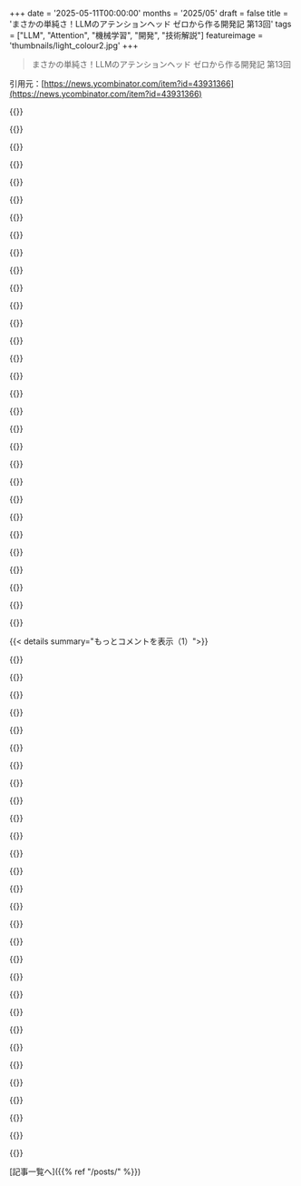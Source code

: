 +++
date = '2025-05-11T00:00:00'
months = '2025/05'
draft = false
title = 'まさかの単純さ！LLMのアテンションヘッド ゼロから作る開発記 第13回'
tags = ["LLM", "Attention", "機械学習", "開発", "技術解説"]
featureimage = 'thumbnails/light_colour2.jpg'
+++

> まさかの単純さ！LLMのアテンションヘッド ゼロから作る開発記 第13回

引用元：[https://news.ycombinator.com/item?id=43931366](https://news.ycombinator.com/item?id=43931366)




{{<matomeQuote body="Attentionについて一番分かりやすかったのはCosma Shaliziって人の投稿だよ[0]。彼が言うには、AttentionってKernel smoothingの再発見、っていうかそのものなんだって。数学とか定量的な背景がないとピンとこないかもだけど、ある人にはめっちゃ腑に落ちるはず。Multi-headed Attentionも、Kernel smoothingでカーネルを増やして、結果に線形変換（実際は平均とか足し算）をしてるだけって分かると超シンプル！[0] リンク略" userName="crystal_revenge" createdAt="2025/05/11 19:52:09" color="#45d325">}}




{{<matomeQuote body="Kernel smoothingとの関連は役に立つよね。カーネル関数の近似方法が研究されてるし。GoogleもPerformerっていうので、Attentionの計算量を線形にする研究発表してるよ。これはKernel smoothingの考え方で、効率的なカーネル近似のアルゴリズム（FAVOR+）を使ってるんだって。" userName="FreakLegion" createdAt="2025/05/11 21:00:27" color="#ff5733">}}




{{<matomeQuote body="ってことはさ、LLMがすごく長い文章を扱えるのって、もしかして内部でKernel smoothingみたいな計算量少なめの仕組みをもう使ってるからなのかな？ Manifest AIのCEO、Jacob Buckmanって人もそんなこと言ってた動画があったよ[1]。" userName="snthpy" createdAt="2025/05/12 08:03:23" color="#785bff">}}




{{<matomeQuote body="「Kernel smoothing」って言葉知らない人のために説明すると、この式のことだよ：Σᵢ yᵢ · K(xᵢ, x₀) ⁄ (Σⱼ K(xⱼ, x₀))。<br><br>Attentionでは K(qᵢ, k₀) = exp(＜qᵢ, k₀＞) みたいになる感じ。<br><br>QueryとKeyが違うベクトルを使うのがAttentionの特徴。<br><br>Self-attentionみたいに K(xᵢ, x₀) = exp(＜W_q xᵢ, W_k x₀＞) って定義しない限りね。<br><br>ほとんどのAttentionは正規化項も使うよ。" userName="thomasahle" createdAt="2025/05/11 21:14:48" color="#45d325">}}




{{<matomeQuote body="それってAttention理解するのに必要な数学、つまり線形代数が分かる人向けだよね。数学苦手なら遠慮なく聞いて！みんな喜んで助けてくれるはずだよ。総和記号についてはここのリンク見てみたら？ リンク略" userName="mrks_hy" createdAt="2025/05/12 08:02:05" color="">}}




{{<matomeQuote body="いや、正直分かりやすいってわけじゃないよ。大学で線形代数は一番成績良かったけど、カーネルについて何も知らないと、これじゃ助けにならないな（そもそもxiとかyiって何？）。" userName="auggierose" createdAt="2025/05/12 10:10:15" color="">}}




{{<matomeQuote body="それは最初に紹介されてるリンクに全部書いてあることだよ。みんな落ち着こうぜ。" userName="lambdasquirrel" createdAt="2025/05/12 12:58:13" color="">}}




{{<matomeQuote body="Kernel smoothingではカーネルが固定だったり、位置エンベディングとかがなかったりするんだ。あと計算量がデータの二乗で大変だったのが、TransformerがRNNやLSTMより効率的で流行った理由だよ。Attentionをカーネル法に還元する見方は、理論的には面白いけど、実用的にはちょっと違うかもね。" userName="esafak" createdAt="2025/05/11 21:48:18" color="#45d325">}}




{{<matomeQuote body="個人的には、Attentionを「学習されたk-vマップの加重平均ルックアップ」って表現する方が、「Kernel smoothing」って言うよりストレートで分かりやすいと思うな。" userName="sooheon" createdAt="2025/05/12 03:33:54" color="#ff5c5c">}}




{{<matomeQuote body="両方の良いとこ取りでさ、『あれは単に kernel smoothing なんだよ。連続的に学習した kv-map lookup の加重平均なんだ。』って言ってみたら？そうすれば定義も分かるし、調べるのに使える別の名前も手に入るじゃん。" userName="ablob" createdAt="2025/05/12 12:53:53" color="#38d3d3">}}




{{<matomeQuote body="ってことはさ、彼らが展開してるモデルで sub-quadratic architectures を使ってて、長い context lengths を実現するために、なんかこの考え方を使ってるって思う？<br>1: ”Context Is The Next Frontier by Jacob Buckman, CEO of Manifest AI” (https://youtu.be/wJyl6kBCwmY?si=ruwMWdENJazu3rp6)" userName="snthpy" createdAt="2025/05/12 08:01:46" color="">}}




{{<matomeQuote body="もしこういうのに興味あるならさ、ブラウザで純粋な Javascript で動く、めっちゃシンプルな neural network で attention heads が2つついたやつ見てみたらどう？この実装のソースコードも見れるよ:<br>https://taonexus.com/mini-transformer-in-js.html<br>100エポック学習させてもあんまりうまく動かないんだけど（学習後の Inference タブで試せるよ）、ライブラリ一切使ってないから、ソースコードで実際の計算が見えるんだ。" userName="logicallee" createdAt="2025/05/11 17:46:41" color="#38d3d3">}}




{{<matomeQuote body="semantic space の話なんだけど、ベクトルの長さが重要なんだよね。だから dot product より『Cosine Similarity』が使われるんだ。長いベクトルは『より強い signal』って意味になるかも。もし『very happy』が『happy』の長いバージョンなら、単語『more』がベクトルの長さに反映されるような学習ってできないのかな？これは LLM 開発の次のフロンティアかもね。" userName="quantadev" createdAt="2025/05/11 18:44:32" color="#45d325">}}




{{<matomeQuote body="これすごく面白そうだね。<br>このシリーズ記事の最初に行く一番簡単な方法はこれみたい:<br> https://www.gilesthomas.com/til-deep-dives/page/2<br>あー、時間さえあればなあ…" userName="andrehacker" createdAt="2025/05/11 16:40:08" color="">}}




{{<matomeQuote body="たぶんモバイルだと表示が違うのかもだけど、僕にはこれが最初のエントリーだったよ。記事の終わりのナビゲーションで次のパートに進めるよ<br>https://www.gilesthomas.com/2024/12/llm-from-scratch-1" userName="Tokumei-no-hito" createdAt="2025/05/11 17:07:38" color="">}}




{{<matomeQuote body="著者です: このコメントに賛成だよ ;-) シリーズを読むなら、間違いなくこれが僕が最適化したルートだからね。" userName="gpjt" createdAt="2025/05/12 03:05:45" color="">}}




{{<matomeQuote body="Python と外部ライブラリを使うのはやめてほしいな。すぐ動かなくなるから。昔の C 言語の本は今でも役に立つのにさ。理論を教える本は、外部ライブラリに頼らず自己完結的であるべきだよ。じゃないと、後から読もうとしたときに困るんだ。" userName="badsectoracula" createdAt="2025/05/11 17:18:54" color="">}}




{{<matomeQuote body="Myeah, C and C++ have the advantage that the compilers support compile for old versions of the language. The languages are in much flux partly because of security problems, partly because features are added from other languages.<br>That means that linking to external libraries using the older language version will fail unless you keep the old version around simply because the maintainer of the external library DID upgrade.Python is not popular in ML because it is a great language but because of the ecosystem: numpy, pandas, pytorch  and everything built on those allows you to do the higher level ML coding without having to reinvent efficient matrix operations for a given hardware infrastructure." userName="andrehacker" createdAt="2025/05/11 17:38:15" color="">}}




{{<matomeQuote body="＞Python is not popular in ML because it is a great language but because of the ecosystem: numpy, pandas, pytorch and everything built on those allows you to do the higher level ML coding without having to reinvent efficient matrix operations for a given hardware infrastructure.Ecosystems don’t poof into existence. There are reasons people chose to write those libraries, sometimes partly or wholly in other languages for python in the first place.It’s not like python was older than or a more prominent language than say C when those libraries began." userName="og_kalu" createdAt="2025/05/11 19:56:17" color="">}}




{{<matomeQuote body="（”The languages are in much flux”はC/C++じゃなくてpythonのことだとして）Pythonが今使われてる理由は分かるし、理論書ならPythonでも良いと思うよ。古いバージョンを使う手もある。でも、理論学習なら効率より堅牢性や将来性も大事じゃない？CとかC++とかGoとかJavaとかC#みたいに後方互換性の良い言語を使う選択肢もあるし、多少非効率でもライブラリもあるだろうから、本のコード試す用に使っても良いんじゃないかな。（個人的にはPythonはテスト用途だけにしてほしいけど）" userName="badsectoracula" createdAt="2025/05/11 17:48:36" color="#ff5c5c">}}




{{<matomeQuote body="”The languages are in much flux”はC++のことだよ。だってC++は10年で4回も大きな改訂があったんだから。企業で数百万行のC++コードのアップグレードを経験したけど、C++だってバージョン問題の銀の弾丸じゃない。コンパイラの互換モードを使えば古いコードを動かせるのは確かだけどね。" userName="andrehacker" createdAt="2025/05/11 18:30:56" color="#ff33a1">}}




{{<matomeQuote body="それって新しい機能の追加だろ。その多くは言語自体じゃなくてライブラリの一部だよ。大体さ、コンパイラで新機能を有効にするだけで、古いコードをコンパイルするのにそれを無効にする必要はないんだよ。古いコードをいじりつつ、新しいコードで新しい機能を使うのも全然問題ないよ。" userName="YZF" createdAt="2025/05/11 19:04:19" color="">}}




{{<matomeQuote body="2年前のPythonプログラムが今のバージョンのPythonで動かなくなる、って例を見せてあげられるよ。gccのバージョンでそれできる？" userName="guappa" createdAt="2025/05/12 08:34:01" color="">}}




{{<matomeQuote body="私の知る限り、これが原因で既存のコードが動かなくなるってことはないね。" userName="badsectoracula" createdAt="2025/05/12 16:22:56" color="">}}




{{<matomeQuote body="超有名なEffective C++シリーズの著者、Scott Myersでさえ、C++の変動についていけなくて言語から離れたんだよ。動画はこれね -＞ https://www.youtube.com/watch?v=KAWA1DuvCnQ" userName="AlexCoventry" createdAt="2025/05/12 03:46:57" color="#38d3d3">}}




{{<matomeQuote body="C++はさ、どんどん肥大化して複雑になってる、って問題はあるけど、変更のせいで既存のコードが動かなくなる、って問題はないんだよ（めちゃくちゃ特殊なエッジケースは別としてさ）。" userName="badsectoracula" createdAt="2025/05/12 16:23:25" color="">}}




{{<matomeQuote body="その動画11年前のだよ。今のC++はすごく良い言語だよ。一つだけ惜しいのはスタンドアロンのREPLがないことかな。でも今のコードエディタってそれに近い役割を果たしてると思うんだ。" userName="thesz" createdAt="2025/05/12 09:55:21" color="">}}




{{<matomeQuote body="外部ライブラリへのリンク失敗について．古い言語バージョンでも大丈夫だよ．CのABIは変わってないし，C＋＋も互換性はあるはず．標準ライブラリの作者が頑張ってるからね（少なくともlibc＋＋とstdlibc＋＋はそう）．最後にC＋＋のABIが壊れたのは15年前のstd：：stringの変更だけだよ．だから君の言ってることは正しくないと思うよ．" userName="vlovich123" createdAt="2025/05/11 19:42:53" color="#785bff">}}




{{<matomeQuote body="venvとかじゃ根本問題は解決しないんだよ．この前Pythonツール使おうとしたら，依存関係の奥深くで互換性壊れてて動かなかった経験がある．使ってたPythonバージョンも無かったし．結局Debian docker内でソースからPythonビルドして解決したよ．大変だった．" userName="badsectoracula" createdAt="2025/05/12 16:30:55" color="#38d3d3">}}




{{<matomeQuote body="condaとかvenvって根本的な解決にならないんだよね．MLプロジェクトはrequirementsが不十分で，pipで最新版入れたら依存関係が壊れるとかよくある．依存の依存の依存で問題起きたりね．pip freezeも完璧じゃないし，pipは賢くないんだ．requirementsがずれるしPythonバージョン問題も．これらの救世主がuvだよ．正確なバージョンロックで互換性解決してくれるし，高速だよ．一度試してみて！" userName="miki123211" createdAt="2025/05/12 15:02:54" color="#ff33a1">}}




{{< details summary="もっとコメントを表示（1）">}}

{{<matomeQuote body="venvやcondaも良いけど，古すぎるのに戻ると問題起きるよ．システムOpenSSLにリンクするPythonライブラリで，依存のせいで超古いバージョンが必要になったんだけど，今のOpenSSLじゃコンパイルできなくてハマった．最終的にUbuntu 18．04／20．04のDockerコンテナ＋virtualenvで解決したけどね．" userName="tonyarkles" createdAt="2025/05/11 20:01:53" color="#38d3d3">}}




{{<matomeQuote body="ある程度はね．でも回避や更新の難しさが違う．Cなら自分のコード直せばいいけど，僕の経験では依存の依存の依存で問題起きて泥沼だった．pip installで試行錯誤して最小バージョンを探って，Pythonコードを合わせる手もあったけどね．" userName="tonyarkles" createdAt="2025/05/14 20:27:56" color="#785bff">}}




{{<matomeQuote body="今のLLMじゃAGIには絶対ならないよ．静的ウェイトの時代だから．計算力だけでスケールしても限界がある．昔のAIはドメイン知識重視で計算力スケールに負けた（ビターレッスン）．今は”大きい方が良い”って人ばかりだけど，静的ウェイトは経験から学ばない．継続学習とは別物だよ．僕は自己参照行列とかメタ学習戦略が来ると思う．手動調整は終わるべきだ．" userName="imtringued" createdAt="2025/05/12 08:45:56" color="#ff5c5c">}}




{{<matomeQuote body="LLMは脳の記憶と想像を真似てるからだよ．足りないのは，現実世界を元に生み出したものを検証する能力．僕たちには真偽の概念があるけど，LLMにはないんだ．" userName="hliyan" createdAt="2025/05/12 04:05:40" color="#38d3d3">}}




{{<matomeQuote body="LLMってさ、トークン同士の複雑なつながりを追うことで言葉を真似てるんだって。記憶とか想像を真似てるんじゃなくて、ただトークンのリストを別のリストに変えて言葉を生み出してるだけ。言葉って知能のパズルの超大事な部分だから、すごい機械的なのに賢く見えるんだよね。次はさ、自分らしさとか時間を感じるためのparetial lobeみたいな部分を持つ”心”を作る段階かもね。" userName="nurettin" createdAt="2025/05/12 04:36:55" color="#38d3d3">}}




{{<matomeQuote body="<br>”it looks smart to people despite being quite mechanical”ってさ<br>脳だってソフトだって物理システムだって全部”quite mechanical”じゃん？<br>結局さ、”Looks smart”ってのは限界までいくと”is smart”ってことなんだよ。" userName="dTal" createdAt="2025/05/12 15:02:30" color="">}}




{{<matomeQuote body="え、transformersってさ、universal differentiable layered hash tablesだよ。それってめちゃくちゃ強力だよ。ほとんどのlogicって単にsymbolを取り出してhashでstructureを合わせるだけだし。intelligenceが単にlogicのreasonable manipulationなら、LLMがintelligentなのは別にsurprisingじゃないかもね。たぶんsurprisingなのは、もっとsizeを大きくしなくてもintelligenceがあることかな。あとinternetでtrainingさせたらこんなことするようになったのもpossibly more surprisingだね。" userName="throwawaymaths" createdAt="2025/05/11 21:44:54" color="#ff33a1">}}




{{<matomeQuote body="<br>前のコメントで俺の言ったことを”word-salad”って言われたけどさ、Llama LLMをnon-pythonで作った経験あるから分かってるつもりだよ。transformersがuniversal differentiable layered hash tablesって話はここから知ったんだ: https://www.youtube.com/watch?v=iDulhoQ2pro<br>vectorsがK/Vって呼ばれてるし、やっぱそうだろ？logicとかもcleverなlookup tablesでいけるってアイデアはここから: https://en.wikipedia.org/wiki/Fluid_Concepts_and_Creative_An..." userName="throwawaymaths" createdAt="2025/05/12 03:38:45" color="">}}




{{<matomeQuote body="上の投稿の作者だけどさ、もしあれがword saladなら、Michelin star saladだよ。Lettuceとtomatoのmixがjust rightで、dressingもspot on :-) Seriously, universal differentiable layered hash tablesはawesome way to look at themだね、もっと早く知りたかったよ。" userName="gpjt" createdAt="2025/05/12 11:05:32" color="">}}




{{<matomeQuote body="Neurons are pretty simple too. Any arbitrarily complex system must be made of simpler components, recursively down to arbitrary levels of simplicity. If you zoom in enough everything is dumb." userName="jlawson" createdAt="2025/05/11 20:14:26" color="">}}




{{<matomeQuote body="The deeper you break things down, the dumber they seem.<br>But maybe that dumbness is just an illusion of the observer’s perspective.<br>Consciousness isn’t in the neurons themselves—it’s in the invisible coordination and tension between them." userName="Zorass" createdAt="2025/05/12 04:32:56" color="#ff33a1">}}




{{<matomeQuote body="Anything is simple if you approximate it to an adimensional point and ignore all the complexities that make it different from that." userName="guappa" createdAt="2025/05/12 08:36:25" color="">}}




{{<matomeQuote body="No, you misunderstood.<br>I am describing [taking part of the whole] not [simplifying the whole] - is that clearer?" userName="jlawson" createdAt="2025/05/12 16:24:30" color="">}}




{{<matomeQuote body="ニューロンってマジで単純じゃないんだよね．人工ニューラルネットワークの超単純化されたモデルよりはるかに複雑だよ．" userName="voidspark" createdAt="2025/05/11 20:56:18" color="">}}




{{<matomeQuote body="ほとんどの複雑さは知能には関係ないんだよ．細胞を生かしておくためのメカニズムばっかりでしょ．生物のほとんど全ては進化で偶然見つかった不器用なハックで，長い年月かけて死ぬほど最適化されただけ．そのゴチャゴチャをすっ飛ばして，知能に本当に必要な核となるアルゴリズムだけ抽出できるんだよ．" userName="jiggawatts" createdAt="2025/05/12 03:41:09" color="#ff5733">}}




{{<matomeQuote body="それ君の間違いだよ．https://grok.com/share/bGVnYWN5_ab498083-58c4-4345-9140-07b5...<br>Biological Neuronは複雑な入力統合や時間パターンがあるけど，Artificial Neuronは単純な線形和で機能が少ないんだ．詳しい比較はリンク見てね．" userName="voidspark" createdAt="2025/05/12 04:06:01" color="#38d3d3">}}




{{<matomeQuote body="これ興味深いね．https://chatgpt.com/share/68219da9-1e78-8007-b083-8a81bfbea2...<br>”Dendritesは非線形処理や論理ゲートみたいに動けるし，Neurotransmitterが多様だから接続ごとに意味が違うんだって．人工的なのは単純なんだな．詳細はリンク見てみて．" userName="voidspark" createdAt="2025/05/12 07:05:54" color="#ff33a1">}}




{{<matomeQuote body="ほとんどの関数もそうじゃないけど，局所的に見れば，一点での線形近似は実際には全く問題なく機能するでしょ．" userName="laichzeit0" createdAt="2025/05/12 03:54:10" color="">}}




{{<matomeQuote body="これ関連するかも．https://news.ycombinator.com/item?id=43959553" userName="voidspark" createdAt="2025/05/12 04:09:26" color="">}}




{{<matomeQuote body="このトピックに関する本，今はたくさん出てるよね．他の選択肢についてどう思う？なんでこれ（記事で言及されてる本）を選んだの？あなたの考えを聞かせてもらえると嬉しいな！" userName="theyinwhy" createdAt="2025/05/11 16:35:18" color="">}}




{{<matomeQuote body="この本，”一番良い”って言われてるけど，Giles Thomasも言ってたみたいに，詳細に寄りすぎで全体像がないんだよね．細かいところはすぐ変わるだろうし．3blue1brownみたいに分かりやすくて深掘りできる資料を探してるんだけど見つからない．Gilesのブログはこの本に背景を加えてて良さそうだよ．［1］ https://m.youtube.com/watch?v=wjZofJX0v4M" userName="andrehacker" createdAt="2025/05/11 16:50:27" color="#785bff">}}




{{<matomeQuote body="今，ブログで言及されてる本を読み進めてて，小さいLLMを作ってるところだよ．まだ2章だけど，LLMsについて色々なことがクリアになったし，細かいステップに分けてくれてて助かってる．Building a large language model from scratch，マジおすすめ．" userName="darrelld" createdAt="2025/05/12 04:25:27" color="#ff5733">}}




{{<matomeQuote body="なんか気になるんだけど，本の著者って，誰かが本の内容全部ブログで要約したりすること，自分たちの利益になると思ってんのかな？<br>もっと興味深いのは，LLMに本を要約させて，それでブログシリーズ作っちゃうのはアリなのかな？" userName="buster" createdAt="2025/05/12 05:42:33" color="#ff5733">}}




{{<matomeQuote body="筆者だよー、それ気を付けてるんだ。俺の記事は抜けを埋めることに重点置いてるんだよね。触れられてないことをカバーしてる感じ。あの本は、俺よりAIの内部に詳しい人がターゲットだと思うから、俺も追いつくのに必死なんだ。" userName="gpjt" createdAt="2025/05/12 11:00:36" color="#ff5733">}}




{{<matomeQuote body="機械学習の「なぜ」には2つの層があると思うんだ。1つは低レベルの「なぜ」で、数学的に説明できる方。もう1つは高レベルの「なぜ」で、直感的な意味付けとかの方。TransformerのQKVに意味を考えるのは、後者の高レベルな話だね。数学的な「なぜ」は正しさを証明できるけど、高レベルな「なぜ」は他のアイデアを生むのに役立つんだ。" userName="Lerc" createdAt="2025/05/11 22:09:30" color="#ff5c5c">}}




{{<matomeQuote body="低レベルの「なぜ」はよく分かんないこと多いな。ただ、問題を解決するために何か作って、大量のデータと計算能力で勾配降下法を使って力技で押し通してる感じ。設計の選択が良かったかは不明だけど、とにかく動いちゃうんだよね。" userName="charlieyu1" createdAt="2025/05/12 03:48:02" color="">}}




{{<matomeQuote body="QKVに意味を持たせる必要はないんじゃないかな。モデル容量とか表現空間として考えればいいと思う。学習時と推論時でモデルの振る舞いは違うことがあるしね。LSTMとかMambaのGatingも、情報を選別してるっていうより、線形システムじゃ表現できない非線形な関係性を表現できるようにしてるんだと思う。" userName="imtringued" createdAt="2025/05/12 09:32:28" color="#785bff">}}




{{<matomeQuote body="QKVの名前は歴史的なものってのは分かるけど、それぞれの役割を調べるのは意味あると思うんだ。そこから新しいモデルのアイデアが生まれるかもね。MLPみたいな単純なモデルは大きすぎて無理だから、今のアーキテクチャは効率化のためだし。QとKと元の情報からVを動的に作る仕組みとか、ありえるんじゃないかな。" userName="Lerc" createdAt="2025/05/12 12:07:15" color="#45d325">}}

{{</details>}}



[記事一覧へ]({{% ref "/posts/" %}})
